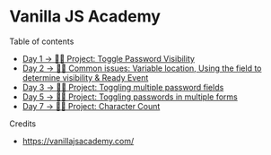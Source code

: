 # Vanilla JS Academy

Table of contents

* [Day 1 → 👨‍💻 Project: Toggle Password Visibility](https://github.com/nielslange/vanilla-js-academy/tree/master/Day%2001)
* [Day 2 → 👨‍🏫 Common issues: Variable location, Using the field to determine visibility & Ready Event](https://github.com/nielslange/vanilla-js-academy/tree/master/Day%2002)
* [Day 3 → 👨‍💻 Project: Toggling multiple password fields](https://github.com/nielslange/vanilla-js-academy/tree/master/Day%2003)
* [Day 5 → 👨‍💻 Project: Toggling passwords in multiple forms](https://github.com/nielslange/vanilla-js-academy/tree/master/Day%2005)
* [Day 7 → 👨‍💻 Project: Character Count](https://github.com/nielslange/vanilla-js-academy/tree/master/Day%2007)

Credits

* https://vanillajsacademy.com/
